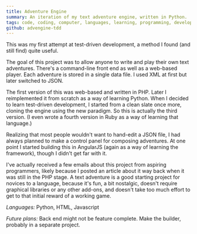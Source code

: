 ```yaml
---
title: Adventure Engine
summary: An iteration of my text adventure engine, written in Python.
tags: code, coding, computer, languages, learning, programming, development
github: advengine-tdd
---
```


This was my first attempt at test-driven development,
a method I found (and still find) quite useful.

The goal of this project was to allow anyone to write and play their own text adventures.
There's a command-line front end as well as a web-based player.
Each adventure is stored in a single data file. I used XML at first but later switched to JSON.

The first version of this was web-based and written in PHP.
Later I reimplemented it from scratch as a way of learning Python.
When I decided to learn test-driven development, I started from a clean slate once more,
cloning the engine using the new paradigm. So this is actually the third version.
(I even wrote a fourth version in Ruby as a way of learning that language.)

Realizing that most people wouldn't want to hand-edit a JSON file,
I had always planned to make a control panel for composing adventures.
At one point I started building this in AngularJS (again as a way of learning the framework),
though I didn't get far with it.

I've actually received a few emails about this project from aspiring programmers,
likely because I posted an article about it way back when it was still in the PHP stage.
A text adventure is a good starting project for novices to a language,
because it's fun, a bit nostalgic, doesn't require graphical libraries or any other add-ons,
and doesn't take too much effort to get to that initial reward of a working game.

*Languages:* Python, HTML, Javascript

*Future plans:* Back end might not be feature complete.
Make the builder, probably in a separate project.
